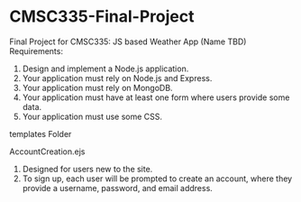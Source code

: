 # CMSC335-Final-Project
Final Project for CMSC335: JS based Weather App (Name TBD)
Requirements:
1. Design and implement a Node.js application.
2. Your application must rely on Node.js and Express.
3. Your application must rely on MongoDB.
4. Your application must have at least one form where users provide some data.
5. Your application must use some CSS.

templates Folder

AccountCreation.ejs
1. Designed for users new to the site.
2. To sign up, each user will be prompted to create an account, where they provide a username, password, and email address.